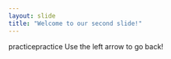 ```yaml
---
layout: slide
title: "Welcome to our second slide!"
---
```

practicepractice
Use the left arrow to go back!
